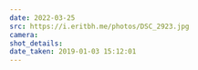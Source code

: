 ```yaml
---
date: 2022-03-25
src: https://i.eritbh.me/photos/DSC_2923.jpg
camera:
shot_details:
date_taken: 2019-01-03 15:12:01
---
```

